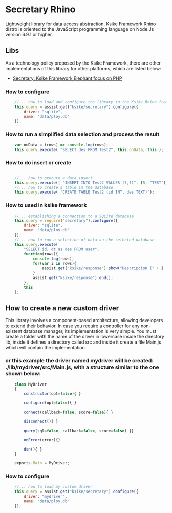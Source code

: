 # Secretary Rhino
Lightweight library for data access abstraction, Ksike Framework Rhino distro is oriented to the JavaScript programming language on Node.Js version 6.9.1 or higher.

## Libs 
As a technology policy proposed by the Ksike Framework, there are other implementations of this library for other platforms, which are listed below:
+ [Secretary: Ksike Framework Elephant focus on PHP](https://github.com/ameksike/ksike.elephant.secretary) 


### How to configure
```javascript
	//... how to load and configure the library in the Ksike Rhino framework
	this.query = assist.get("ksike/secretary").configure({
		driver: "sqlite",
		name: 'data/ploy.db'
	});
```

### How to run a simplified data selection and process the result 
```javascript
	var onData = (rows) => console.log(rows);
	this.query.execute( "SELECT des FROM Test2", this.onData, this );
```

### How to do insert or create 
```javascript

	//... how to execute a data insert
	this.query.execute([ "INSERT INTO Test2 VALUES (?,?)", [5, "TEST"]]);
	//... how to create a table in the database
	this.query.execute( "CREATE TABLE Test2 (id INT, des TEXT)");
```

### How to used in ksike framework 
```javascript
	//... establishing a connection to a SQLite database
	this.query = require("secretary").configure({
		driver: "sqlite",
		name: 'data/ploy.db'
	});
	//... how to run a selection of data on the selected database
	this.query.execute(
		"SELECT id, dt as des FROM user",
		function(rows){
			console.log(rows);
			for(var i in rows){
				assist.get("ksike/response").show("Descripcion (" + i + "):"+ rows[i].des + "  <br> ");
			}
			assist.get("ksike/response").end();
		},
		this
	);
```

## How to create a new custom driver
This library involves a component-based architecture, allowing developers to extend their behavior. In case you require a controller for any non-existent database manager, its implementation is very simple. You must create a folder with the name of the driver in lowercase inside the directory lib, inside it defines a directory called src and inside it create a file Main.js which will contain the implementation.

### or this example the driver named mydriver will be created: ./lib/mydriver/src/Main.js, with a structure similar to the one shown below:
```javascript
	class MyDriver
	{
		constructor(opt=false){ }

		configure(opt=false){ }

		connect(callback=false, score=false){ }

		disconnect(){ }

		query(sql=false, callback=false, score=false) {}

		onError(error){}

		dsn(){ }
	}

	exports.Main = MyDriver;
```

### How to configure
```javascript
	//... how to load my custom driver
	this.query = assist.get("ksike/secretary").configure({
		driver: "mydriver",
		name: 'data/ploy.db'
	});
```